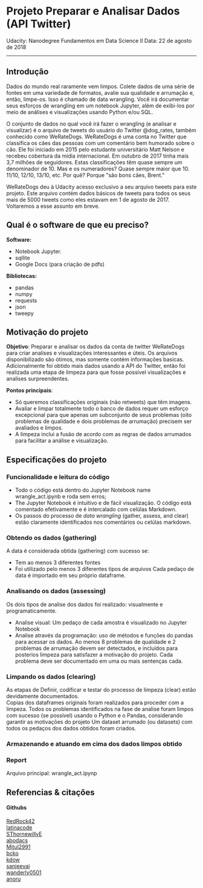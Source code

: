 # Projeto Preparar e Analisar Dados (API Twitter)
Udacity: Nanodegree Fundamentos em Data Science II
Data: 22 de agosto de 2018
<hr>

## Introdução
Dados do mundo real raramente vem limpos. Colete dados de uma série de fontes em uma variedade de formatos, avalie sua qualidade e arrumação e, então, limpe-os. Isso é chamado de data wrangling. Você irá documentar seus esforços de wrangling em um notebook Jupyter, além de exibi-los por meio de análises e visualizações usando Python e/ou SQL.

O conjunto de dados no qual você irá fazer o wrangling (e analisar e visualizar) é o arquivo de tweets do usuário do Twitter @dog_rates, também conhecido como WeRateDogs. WeRateDogs é uma conta no Twitter que classifica os cães das pessoas com um comentário bem humorado sobre o cão. Ele foi iniciado em 2015 pelo estudante universitário Matt Nelson e recebeu cobertura da mídia internacional. Em outubro de 2017 tinha mais 3,7 milhões de seguidores. Estas classificações têm quase sempre um denominador de 10. Mas e os numeradores? Quase sempre maior que 10. 11/10, 12/10, 13/10, etc. Por quê? Porque "são bons cães, Brent."

WeRateDogs deu à Udacity acesso exclusivo a seu arquivo tweets para este projeto. Este arquivo contém dados básicos de tweets para todos os seus mais de 5000 tweets como eles estavam em 1 de agosto de 2017. Voltaremos a esse assunto em breve.

## Qual é o software de que eu preciso?
**Software:**
* Notebook Jupyter.
* sqllite
* Google Docs (para criação de pdfs)

**Bibliotecas:**
* pandas
* numpy
* requests
* json
* tweepy

## Motivação do projeto
**Objetivo**: Preparar e analisar os dados da conta de twitter WeRateDogs para criar analises e visualizações interessantes e úteis. Os arquivos disponibilizado são ótimos, mas somente contém informações basicas. Adicionalmente foi obtido mais dados usando a API do Twitter, então foi realizada uma etapa de limpeza para que fosse possível visualizações e analises surpreendentes.

**Pontos principais**: 
* Só queremos classificações originais (não retweets) que têm imagens.
* Avaliar e limpar totalmente todo o banco de dados requer um esforço excepcional para que apenas um subconjunto de seus problemas (oito problemas de qualidade e dois problemas de arrumação) precisem ser avaliados e limpos.
* A limpeza inclui a fusão de acordo com as regras de dados arrumados para facilitar a análise e visualização.

## Especificações do projeto
### Funcionalidade e leitura do código
* Todo o código está dentro do Jupyter Notebook name wrangle_act.ipynb e roda sem erros;
* The Jupyter Notebook é intuitivo e de fácil visualização. O código está comentado efetivamente e é intercalado com celúlas Markdown.
* Os passos do processo de *data wrangling* (gather, assess, and clear) estão claramente identificados nos comentários ou celúlas markdown. 
### Obtendo os dados (gathering)
A data é considerada obtida (gathering) com sucesso se: 
* Tem ao menos 3 diferentes fontes
* Foi utilizado pelo menos 3 diferentes tipos de arquivos
Cada pedaço de data é importado em seu próprio dataframe.

### Analisando os dados (assessing)
Os dois tipos de analise dos dados foi realizado: visualmente e programaticamente.
* Analise visual: Um pedaço de cada amostra é visualizado no Jupyter Notebook
* Analise através da programação: uso de métodos e funções do pandas para acessar os dados.
Ao menos 8 problemas de qualidade e 2 problemas de arrumação devem ser detectados, e incluídos para posterios limpeza para satisfazer a motivação do projeto. Cada problema deve ser documentado em uma ou mais sentenças cada.

### Limpando os dados (clearing)
As etapas de Definir, codificar e testar do processo de limpeza (clear) estão devidamente documentados.</br>
Copias dos dataframes originais foram realizados para proceder com a limpeza.
Todos os problemas identificados na fase de analise foram limpos com sucesso (se possível) usando o Python e o Pandas, considerando garantir as motivações do projeto
Um dataset arrumado (ou datasets) com todos os pedaços dos dados obtidos foram criados.
### Armazenando e atuando em cima dos dados limpos obtido
### Report



Arquivo principal: wrangle_act.ipynp

## Referencias & citações
#### Githubs
[RedRock42](https://github.com/RedRock42/Udacity-Nanodegree-Portfolio/tree/master/P4.Wrangling%20%26%20Analyzing%20Twitter%20Data)</br>
[latinacode](https://github.com/latinacode/Wrangle-and-Analyze-Data)</br>
[SThornewillvE](https://github.com/SThornewillvE/Udacity-Project---Data-Wrangling)</br>
[abodacs](https://github.com/abodacs/Wrangle-and-Analyze-Data-DAND-project)</br>
[Mitul2991](https://github.com/Mitul2991/Udacity-Project---Wrangling-and-analyzing-data-from-twitter-archives)</br>
[bcko](https://github.com/bcko/Ud-DA-DataWrangling)</br>
[kdow](https://github.com/kdow/WeRateDogs)</br>
[sanjeevai](https://github.com/sanjeevai/Wrangle_and_Analyze_data)</br>
[wanderly0501](https://github.com/wanderly0501/Data-Wrangling-of-WeRateDogs-Tweet-Archive)</br>
[anoru](https://github.com/anoru/Wrangling-Data-WeRateDogs)
